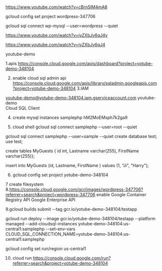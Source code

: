 https://www.youtube.com/watch?v=cBrn5IM4mA8

gcloud config set project wordpress-347706

gcloud sql connect wp-mysql --user=wordpress --quiet

https://www.youtube.com/watch?v=jvZXbJv6qJ4y


https://www.youtube.com/watch?v=jvZXbJv6qJ4

youtube-demo

1.apis
https://console.cloud.google.com/apis/dashboard?project=yotube-demo-348104

2. enable cloud sql admin api
https://console.cloud.google.com/apis/library/sqladmin.googleapis.com?project=yotube-demo-348104
3.IAM 

youtube-demo@yotube-demo-348104.iam.gserviceaccount.com	youtube-demo	
Cloud SQL Client

4. create mysql instances
samplephp
hM2MoEMsph7k2ga9

5. cloud shell
 gcloud sql connect samplephp --user=root --quiet

 gcloud sql connect samplephp --user=sample --quiet
create database test;
use test;

 create tables MyGuests { id int, Lastname varchar(255), FirstName varchar(255)};

 insert into MyGuests (id, Lastname, FirstName ) values (1, "Ji", "Harry");


 6. gcloud config set project yotube-demo-348104

 7 create filesystem
 8.https://console.cloud.google.com/gcr/images/wordpress-347706?referrer=search&project=wordpress-347706
 enable Google Container Registry API
Google Enterprise API

9.gcloud builds submit --tag gcr.io/yotube-demo-348104/testapp

gcloud run deploy --image gcr.io/yotube-demo-348104/testapp --platform managed --add-cloudsql-instances yotube-demo-348104:us-central1:samplephp --set-env-vars CLOUD_SQL_CONNECTION_NAME=yotube-demo-348104:us-central1:samplephp

  
  gcloud config set run/region us-central1

10. cloud run 
https://console.cloud.google.com/run?referrer=search&project=yotube-demo-348104